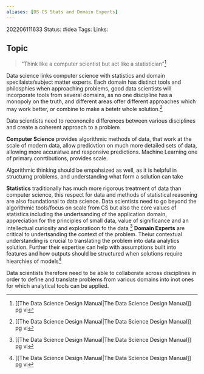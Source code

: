 ```yaml
---
aliases: [DS CS Stats and Domain Experts]
---
```

202206111633
Status: #idea
Tags: 
Links:
## Topic
>"Think like a computer scientist but act like a statistician"[^1]

Data science links computer science with statistics and domain specilaists/subject matter experts. Each domain has distinct tools and philosphies when approaching problems, good data scientists will incorporate tools from several domains, as no one discipline has a monopoly on the truth, and different areas offer different approaches which may work better, or combine to make a betetr whole solution.[^1]

Data scientists need to recononcile differences between various disciplines and create a coherent approach to a problem

**Computer Science** provides algorithmic methods of data, that work at the scale of modern data, allow predicvtion on much more detailed sets of data, allowing more accuratwe and responsive predictions. Machine Learning one of primary conrtibutions, provides scale. 

Algorithmic thinking should be empahsized as well, as it is helpful in structurng problems, and understanding what form a solution can take

**Statistics** traditionally has much more rigorous treatment of data than computer science, this respect for data and methods of statistical reasoning are also foundational to data science. Data scientists need to go beyond the algorithmic tools/focus on scale from CS but also the core values of statistics including the undertsanding of the application domain, appreciation for the principles of small data, value of significance and an intellectual curiosity and exploratioon fo the data [^1]
**Domain Experts** are critical to undertsanding the context of the problem. Theiur contextual understanding is crucial to translating the problem into data analytics solution. Further their expertise can help with assumptions built into features and how outputs should be structured when solutions require hiearchies of models[^1]

Data scientists therefore need to be able to collaborate across disciplines in order to define and translate problems from various domains into inot ones for which analytical tools can be applied. 

[^1]: [[The Data Science  Design Manual|The Data Science Design Manual]] pg vi